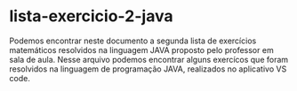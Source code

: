 # lista-exercicio-2-java
Podemos encontrar neste documento a segunda lista de exercícios matemáticos resolvidos na linguagem JAVA proposto pelo professor em sala de aula. 
Nesse arquivo podemos encontrar alguns exercícos que foram resolvidos na linguagem de programação JAVA, 
realizados no aplicativo VS code.
